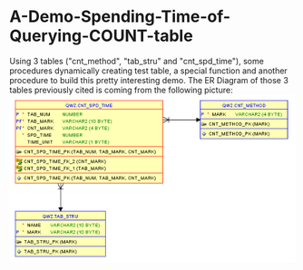 # A-Demo-Spending-Time-of-Querying-COUNT-table
Using 3 tables ("cnt_method", "tab_stru" and "cnt_spd_time"), some procedures dynamically creating test table, a special function and another procedure to build this pretty interesting demo.
The ER Diagram of those 3 tables previously cited is coming from the following picture:
![Image_text](https://github.com/guestart/A-Demo-Spending-Time-of-Querying-COUNT-table/blob/master/picture/ERD.png)
